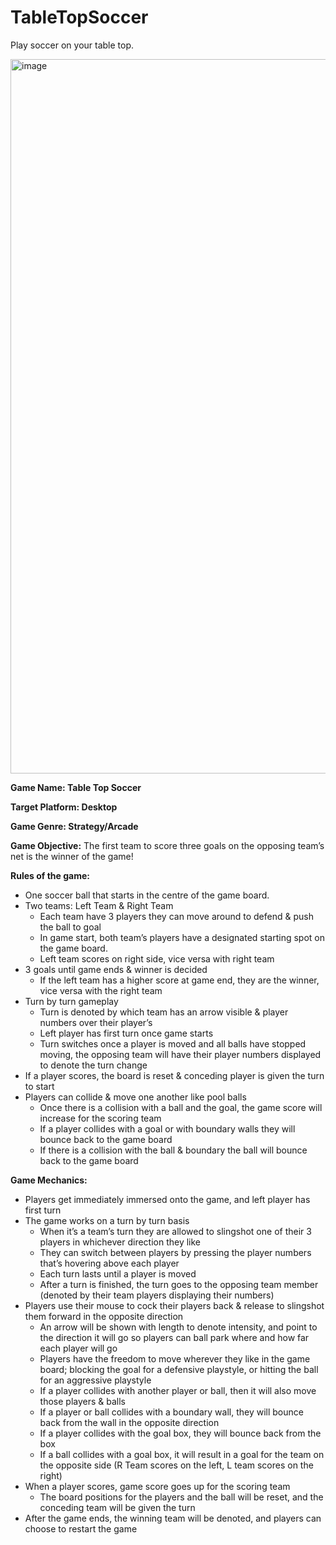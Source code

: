 # TableTopSoccer
Play soccer on your table top.

<img width="1143" alt="image" src="https://github.com/Aashirbadd/TableTopSoccer/assets/60020431/4ea4e894-d396-4630-8d94-51ecdf4fb725">

**Game Name: Table Top Soccer**

**Target Platform: Desktop**

**Game Genre: Strategy/Arcade**

**Game Objective:**
The first team to score three goals on the opposing team’s net is the winner of the game!

**Rules of the game:**
* One soccer ball that starts in the centre of the game board.
* Two teams: Left Team & Right Team
  * Each team have 3 players they can move around to defend & push the ball to goal
  * In game start, both team’s players have a designated starting spot on the game board.
  * Left team scores on right side, vice versa with right team
* 3 goals until game ends & winner is decided
  * If the left team has a higher score at game end, they are the winner, vice versa with the right team
* Turn by turn gameplay
  * Turn is denoted by which team has an arrow visible & player numbers over their player’s
  * Left player has first turn once game starts
  * Turn switches once a player is moved and all balls have stopped moving, the opposing team will have their player numbers displayed to denote the turn change
* If a player scores, the board is reset & conceding player is given the turn to start
* Players can collide & move one another like pool balls
  * Once there is a collision with a ball and the goal, the game score will increase for the scoring team
  * If a player collides with a goal or with boundary walls they will bounce back to the game board
  * If there is a collision with the ball & boundary the ball will bounce back to the game board





**Game Mechanics:**
* Players get immediately immersed onto the game, and left player has first turn
* The game works on a turn by turn basis
  * When it’s a team’s turn they are allowed to slingshot one of their 3 players in whichever direction they like
  * They can switch between players by pressing the player numbers that’s hovering above each player
  * Each turn lasts until a player is moved
  * After a turn is finished, the turn goes to the opposing team member (denoted by their team players displaying their numbers)
* Players use their mouse to cock their players back & release to slingshot them forward in the opposite direction
  * An arrow will be shown with length to denote intensity, and point to the direction it will go so players can ball park where and how far each player will go
  * Players have the freedom to move wherever they like in the game board; blocking the goal for a defensive playstyle, or hitting the ball for an aggressive playstyle
  * If a player collides with another player or ball, then it will also move those players & balls
  * If a player or ball collides with a boundary wall, they will bounce back from the wall in the opposite direction
  * If a player collides with the goal box, they will bounce back from the box
  * If a ball collides with a goal box, it will result in a goal for the team on the opposite side (R Team scores on the left, L team scores on the right)
* When a player scores, game score goes up for the scoring team
  * The board positions for the players and the ball will be reset, and the conceding team will be given the turn
* After the game ends, the winning team will be denoted, and players can choose to restart the game
